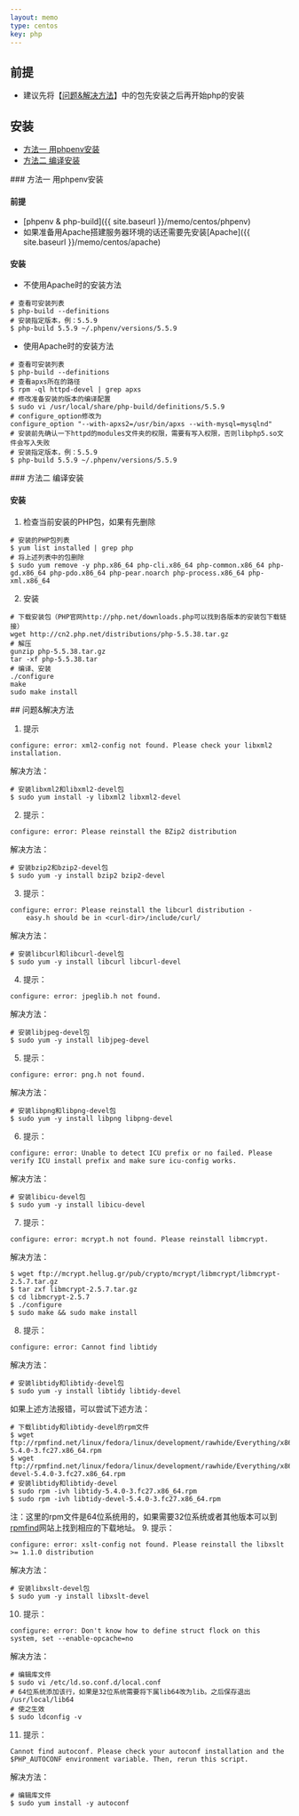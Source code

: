 ```yaml
---
layout: memo
type: centos
key: php
---
```


## 前提
- 建议先将【[问题&解决方法](#solutions)】中的包先安装之后再开始php的安装

## 安装

- [方法一 用phpenv安装](#phpenv)
- [方法二 编译安装](#build)

<div id="phpenv"></div>
### 方法一 用phpenv安装

#### 前提
- [phpenv & php-build]({{ site.baseurl }}/memo/centos/phpenv)
- 如果准备用Apache搭建服务器环境的话还需要先安装[Apache]({{ site.baseurl }}/memo/centos/apache)

#### 安装
- 不使用Apache时的安装方法
```shell
# 查看可安装列表
$ php-build --definitions
# 安装指定版本，例：5.5.9
$ php-build 5.5.9 ~/.phpenv/versions/5.5.9
```
- 使用Apache时的安装方法
```shell
# 查看可安装列表
$ php-build --definitions
# 查看apxs所在的路径
$ rpm -ql httpd-devel | grep apxs
# 修改准备安装的版本的编译配置
$ sudo vi /usr/local/share/php-build/definitions/5.5.9
# configure_option修改为
configure_option "--with-apxs2=/usr/bin/apxs --with-mysql=mysqlnd"
# 安装前先确认一下httpd的modules文件夹的权限，需要有写入权限，否则libphp5.so文件会写入失败
# 安装指定版本，例：5.5.9
$ php-build 5.5.9 ~/.phpenv/versions/5.5.9
```

<div id="build"></div>
### 方法二 编译安装

#### 安装
1. 检查当前安装的PHP包，如果有先删除
```shell
# 安装的PHP包列表
$ yum list installed | grep php
# 将上述列表中的包删除
$ sudo yum remove -y php.x86_64 php-cli.x86_64 php-common.x86_64 php-gd.x86_64 php-pdo.x86_64 php-pear.noarch php-process.x86_64 php-xml.x86_64
```

2. 安装
```shell
# 下载安装包（PHP官网http://php.net/downloads.php可以找到各版本的安装包下载链接）
wget http://cn2.php.net/distributions/php-5.5.38.tar.gz
# 解压
gunzip php-5.5.38.tar.gz
tar -xf php-5.5.38.tar
# 编译、安装
./configure
make
sudo make install
```

<div id="solutions"></div>
## 问题&解决方法

1. 提示
```shell
configure: error: xml2-config not found. Please check your libxml2 installation.
```
解决方法：
```shell
# 安装libxml2和libxml2-devel包
$ sudo yum install -y libxml2 libxml2-devel
```
2. 提示：
```shell
configure: error: Please reinstall the BZip2 distribution
```
解决方法：
```shell
# 安装bzip2和bzip2-devel包
$ sudo yum -y install bzip2 bzip2-devel
```
3. 提示：
```shell
configure: error: Please reinstall the libcurl distribution -
    easy.h should be in <curl-dir>/include/curl/
```
解决方法：
```shell
# 安装libcurl和libcurl-devel包
$ sudo yum -y install libcurl libcurl-devel
```
4. 提示：
```shell
configure: error: jpeglib.h not found.
```
解决方法：
```shell
# 安装libjpeg-devel包
$ sudo yum -y install libjpeg-devel
```
5. 提示：
```shell
configure: error: png.h not found.
```
解决方法：
```shell
# 安装libpng和libpng-devel包
$ sudo yum -y install libpng libpng-devel
```
6. 提示：
```shell
configure: error: Unable to detect ICU prefix or no failed. Please verify ICU install prefix and make sure icu-config works.
```
解决方法：
```shell
# 安装libicu-devel包
$ sudo yum -y install libicu-devel
```
7. 提示：
```shell
configure: error: mcrypt.h not found. Please reinstall libmcrypt.
```
解决方法：
```shell
$ wget ftp://mcrypt.hellug.gr/pub/crypto/mcrypt/libmcrypt/libmcrypt-2.5.7.tar.gz
$ tar zxf libmcrypt-2.5.7.tar.gz
$ cd libmcrypt-2.5.7
$ ./configure
$ sudo make && sudo make install
```
8. 提示：
```shell
configure: error: Cannot find libtidy
```
解决方法：
```shell
# 安装libtidy和libtidy-devel包
$ sudo yum -y install libtidy libtidy-devel
```
如果上述方法报错，可以尝试下述方法：
```shell
# 下载libtidy和libtidy-devel的rpm文件
$ wget ftp://rpmfind.net/linux/fedora/linux/development/rawhide/Everything/x86_64/os/Packages/l/libtidy-5.4.0-3.fc27.x86_64.rpm
$ wget ftp://rpmfind.net/linux/fedora/linux/development/rawhide/Everything/x86_64/os/Packages/l/libtidy-devel-5.4.0-3.fc27.x86_64.rpm
# 安装libtidy和libtidy-devel
$ sudo rpm -ivh libtidy-5.4.0-3.fc27.x86_64.rpm
$ sudo rpm -ivh libtidy-devel-5.4.0-3.fc27.x86_64.rpm
```
注：这里的rpm文件是64位系统用的，如果需要32位系统或者其他版本可以到[rpmfind]( http://rpmfind.net/ )网站上找到相应的下载地址。
9. 提示：
```shell
configure: error: xslt-config not found. Please reinstall the libxslt >= 1.1.0 distribution
```
解决方法：
```shell
# 安装libxslt-devel包
$ sudo yum -y install libxslt-devel
```
10. 提示：
```shell
configure: error: Don't know how to define struct flock on this system, set --enable-opcache=no
```
解决方法：
```shell
# 编辑库文件
$ sudo vi /etc/ld.so.conf.d/local.conf
# 64位系统添加该行，如果是32位系统需要将下属lib64改为lib。之后保存退出
/usr/local/lib64
# 使之生效
$ sudo ldconfig -v
```
11. 提示：
```shell
Cannot find autoconf. Please check your autoconf installation and the
$PHP_AUTOCONF environment variable. Then, rerun this script.
```
解决方法：
```shell
# 编辑库文件
$ sudo yum install -y autoconf
```


